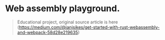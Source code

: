 # Web assembly playground.

> Educational project, original source article is here (https://medium.com/@ianjsikes/get-started-with-rust-webassembly-and-webpack-58d28e219635)